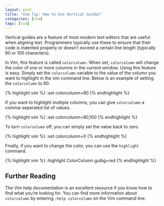 ```yaml
---
layout: post
title: "Vim Tip: How to Use Vertical Guides"
categories: [vim]
tags: [vim]
---
```


Vertical guides are a feature of most modern text editors that are useful when aligning text. Programmers typically use these to ensure that their code is indented properly or doesn’t exceed a certain line length (typically 80 or 100 characters).

In Vim, this feature is called ```colorcolumn```. When set, ```colorcolumn``` will change the color of one or more columns in the current window. Using this feature is easy. Simply set the ```colorcolumn``` variable to the value of the column you want to highlight in the vim command line. Below is an example of setting the ```colorcolumn``` to 80.

{% highlight vim %}
:set colorcolumn=80
{% endhighlight %}

If you want to highlight multiple columns, you can give ```colorcolumn``` a comma-seperated list of values.

{% highlight vim %}
:set colorcolumn=80,100
{% endhighlight %}

To turn ```colorcolumn``` off, you can simply set the value back to zero.

{% highlight vim %}
:set colorcolumn=0
{% endhighlight %}

Finally, if you want to change the color, you can use the ```highlight``` command.

{% highlight vim %}
:highlight ColorColumn guibg=red
{% endhighlight %}

## Further Reading

The Vim help documentation is an excellent resource if you know how to find what you’re looking for. You can find more information about ```colorcolumn``` by entering ```:help colorcolumn``` on the Vim command line.
